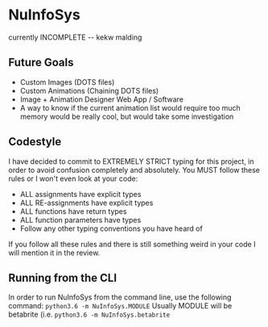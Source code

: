 # NuInfoSys
currently INCOMPLETE -- kekw malding
## Future Goals
* Custom Images (DOTS files)
* Custom Animations (Chaining DOTS files)
* Image + Animation Designer Web App / Software
* A way to know if the current animation list would require too much
memory would be really cool, but would take some investigation
## Codestyle
I have decided to commit to EXTREMELY STRICT typing for this project,
in order to avoid confusion completely and absolutely. You MUST follow
these rules or I won't even look at your code:
* ALL assignments have explicit types
* ALL RE-assignments have explicit types
* ALL functions have return types
* ALL function parameters have types
* Follow any other typing conventions you have heard of

If you follow all these rules and there is still something weird in
your code I will mention it in the review. 

## Running from the CLI
In order to run NuInfoSys from the command line, use the following
command:
```python3.6 -m NuInfoSys.MODULE```
Usually MODULE will be betabrite (i.e. ```python3.6 -m NuInfoSys.betabrite```
